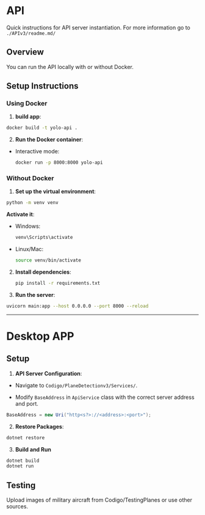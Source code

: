 # API

Quick instructions for API server instantiation.
For more information go to `./APIv3/readme.md/`

## Overview

You can run the API locally with or without Docker.

## Setup Instructions

### Using Docker

1. **build app**:
  ```bash
  docker build -t yolo-api .
  ```

2. **Run the Docker container**:
  - Interactive mode:
    ```bash
    docker run -p 8000:8000 yolo-api
    ```

### Without Docker

1. **Set up the virtual environment**:
  ```bash
  python -m venv venv
  ```
  **Activate it**:
  - Windows:
    ```bash
    venv\Scripts\activate
    ```
  - Linux/Mac:
    ```bash
    source venv/bin/activate
    ```

2. **Install dependencies**:
    ```bash
    pip install -r requirements.txt
    ```

3. **Run the server**:
  ```bash
  uvicorn main:app --host 0.0.0.0 --port 8000 --reload
  ```

---

# Desktop APP

## Setup

1. **API Server Configuration**:  
  - Navigate to `Codigo/PlaneDetectionv3/Services/`.

  - Modify `BaseAddress` in `ApiService` class with the correct server address and port.
  ```csharp
  BaseAddress = new Uri("http<s?>://<address>:<port>");
  ```

2. **Restore Packages**:
```bash
dotnet restore
```

3. **Build and Run**
```bash
dotnet build
dotnet run
```

## Testing
Upload images of military aircraft from Codigo/TestingPlanes or use other sources.
